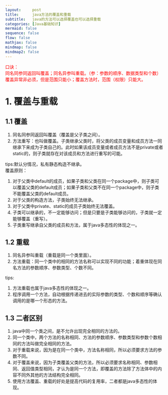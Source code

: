 ```yaml
---
layout:     post
title:      java方法的覆盖和重载
subtitle:   java的方法可以选择覆盖也可以选择重载
categories: [Java基础知识]
mermaid: false
sequence: false
flow: false
mathjax: false
mindmap: false
mindmap2: false
---
```


<font color="#FF0000">口诀：  
 同名同参同返回叫覆盖；同名异参叫重载。（参：参数的顺序、数据类型和个数）  
 覆盖异常非必须，但是范围只能小；覆盖方法时，范围（权限）只能大。  </font>

# 1. 覆盖与重载
## 1.1 覆盖
1.  同名同参同返回叫覆盖（覆盖是父子类之间）。    
2.  方法重写：也叫做覆盖。子类继承父类时，将父类的成员变量和成员方法一同继承下来成为子类自己的。此时如果该成员变量或者成员方法不是private或者static的，则子类就存在对该成员和方法进行重写的可能。    

tips:默认分情况，私有静态构造不继承。  
覆盖原则：  
1.  对于父类中default的成员，如果子类和父类在同一个package中，则子类可以覆盖父类的default成员；如果子类和父类不在同一个package中，则子类不能覆盖父类的default成员。    
2.  对于父类的构造方法，子类始终无法继承。  
3.  对于父类中private、static的成员子类始终无法覆盖。  
4.  子类可以继承的，不一定能够访问；但是只要是子类能够访问的，子类就一定能够覆盖（重写）。  
5.  子类重写继承自父类的成员和方法，属于java多态性的体现之一。  

## 1.2 重载
1.  同名异参叫重载（重载是同一个类里面）。  
2.  方法重载：同一个类中的相同的方法名称可以实现不同的功能；着重体现在同名方法的参数顺序、参数类型、个数不同。  

tips:
1.  方法重载也属于java多态性的体现之一。  
2.  程序调用一个方法，自动根据传递进去的实际参数的类型、个数和顺序等确认调用的是哪一个形态的方法。  

## 1.3 二者区别
1.  java中同一个类之间，是不允许出现完全相同的方法的。  
2.  同一个类中，两个方法的名称相同、方法的参数顺序、参数类型和参数个数相同的方法叫做完全相同的方法。  
3.  对于重载来说，因为是在同一个类中，方法名称相同，所以必须要求方法的参数不同。  
4.  对于覆盖来说，因为子类覆盖父类的方法，所以必须要求名称相同、参数相同、返回值类型相同，才认为是同一个方法，即覆盖的方法除了方法体中的内容不同外其他的方法结构完全相同。  
5.  使用方法覆盖、重载的好处是提高代码的复用率，二者都是java多态性的体现。  

 
 